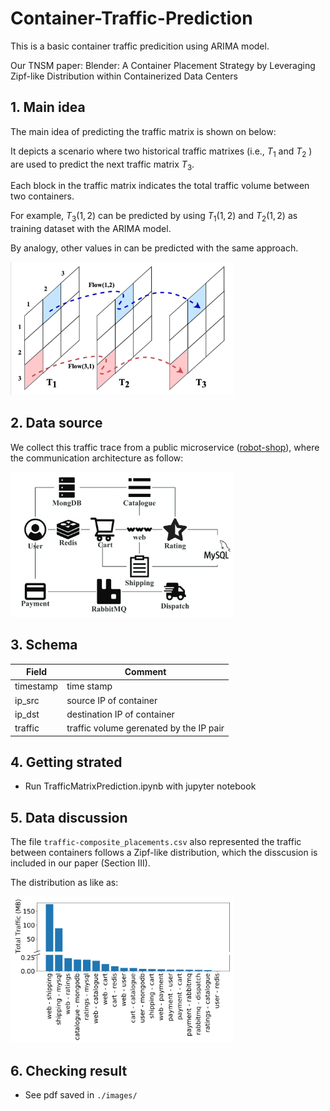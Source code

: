 # Container-Traffic-Prediction

This is a basic container traffic predicition using ARIMA model.

Our TNSM paper: Blender: A Container Placement Strategy by Leveraging Zipf-like Distribution within Containerized Data Centers

## 1. Main idea
The main idea of predicting the traffic matrix is shown on below:

It depicts a scenario where two historical traffic matrixes (i.e., $T_1$ and $T_2$ ) are used to predict the next traffic matrix $T_3$. 

Each block in the traffic matrix indicates the total traffic volume between two containers. 

For example, $T_3(1,2)$ can be predicted by using $T_1(1,2)$ and $T_2(1,2)$ as training dataset with the ARIMA model. 

By analogy, other values in  can be predicted with the same approach. 

<img src="images/TrafficPredictionArchitecture.png" alt="image-TrafficPredictionArchitecture" style="zoom:35%;" />

## 2. Data source
We collect this traffic trace from a public microservice ([robot-shop](https://github.com/instana/robot-shop)), where the communication architecture as follow:

<img src="images/Robot-shop-acrchitecture.png" alt="image-Robot-shop-acrchitecture" style="zoom:35%;" />

## 3. Schema
| Field        | Comment                                |
|  ----        | ----                                   |
| timestamp    | time stamp                             |
| ip_src       | source IP of container                 |
| ip_dst       | destination IP of container            |
| traffic      | traffic volume gerenated by the IP pair|

## 4. Getting strated

- Run TrafficMatrixPrediction.ipynb with jupyter notebook


## 5. Data discussion

The file `traffic-composite_placements.csv` also represented the traffic between containers follows a Zipf-like distribution, which the disscusion is included in our paper (Section III).

The distribution as like as:

<img src="images/Zipf-like-distribution.png" alt="image-Zipf-like-distribution" style="zoom:35%;" />

## 6. Checking result

- See pdf saved in `./images/`
